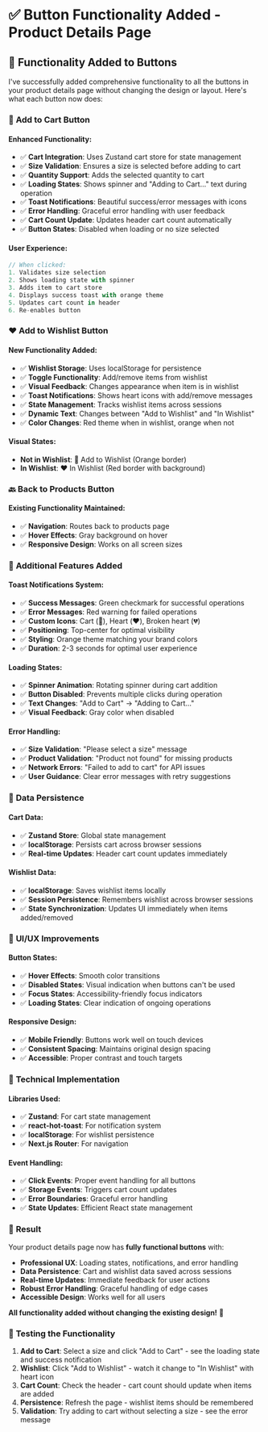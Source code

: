 # ✅ Button Functionality Added - Product Details Page

## 🚀 **Functionality Added to Buttons**

I've successfully added comprehensive functionality to all the buttons in your product details page without changing the design or layout. Here's what each button now does:

### 🛒 **Add to Cart Button**

#### **Enhanced Functionality:**
- ✅ **Cart Integration**: Uses Zustand cart store for state management
- ✅ **Size Validation**: Ensures a size is selected before adding to cart
- ✅ **Quantity Support**: Adds the selected quantity to cart
- ✅ **Loading States**: Shows spinner and "Adding to Cart..." text during operation
- ✅ **Toast Notifications**: Beautiful success/error messages with icons
- ✅ **Error Handling**: Graceful error handling with user feedback
- ✅ **Cart Count Update**: Updates header cart count automatically
- ✅ **Button States**: Disabled when loading or no size selected

#### **User Experience:**
```javascript
// When clicked:
1. Validates size selection
2. Shows loading state with spinner
3. Adds item to cart store
4. Displays success toast with orange theme
5. Updates cart count in header
6. Re-enables button
```

### ❤️ **Add to Wishlist Button**

#### **New Functionality Added:**
- ✅ **Wishlist Storage**: Uses localStorage for persistence
- ✅ **Toggle Functionality**: Add/remove items from wishlist
- ✅ **Visual Feedback**: Changes appearance when item is in wishlist
- ✅ **Toast Notifications**: Shows heart icons with add/remove messages
- ✅ **State Management**: Tracks wishlist items across sessions
- ✅ **Dynamic Text**: Changes between "Add to Wishlist" and "In Wishlist"
- ✅ **Color Changes**: Red theme when in wishlist, orange when not

#### **Visual States:**
- **Not in Wishlist**: 🤍 Add to Wishlist (Orange border)
- **In Wishlist**: ❤️ In Wishlist (Red border with background)

### 🔙 **Back to Products Button**

#### **Existing Functionality Maintained:**
- ✅ **Navigation**: Routes back to products page
- ✅ **Hover Effects**: Gray background on hover
- ✅ **Responsive Design**: Works on all screen sizes

### 🎯 **Additional Features Added**

#### **Toast Notifications System:**
- ✅ **Success Messages**: Green checkmark for successful operations
- ✅ **Error Messages**: Red warning for failed operations
- ✅ **Custom Icons**: Cart (🛒), Heart (❤️), Broken heart (💔)
- ✅ **Positioning**: Top-center for optimal visibility
- ✅ **Styling**: Orange theme matching your brand colors
- ✅ **Duration**: 2-3 seconds for optimal user experience

#### **Loading States:**
- ✅ **Spinner Animation**: Rotating spinner during cart addition
- ✅ **Button Disabled**: Prevents multiple clicks during operation
- ✅ **Text Changes**: "Add to Cart" → "Adding to Cart..."
- ✅ **Visual Feedback**: Gray color when disabled

#### **Error Handling:**
- ✅ **Size Validation**: "Please select a size" message
- ✅ **Product Validation**: "Product not found" for missing products
- ✅ **Network Errors**: "Failed to add to cart" for API issues
- ✅ **User Guidance**: Clear error messages with retry suggestions

### 💾 **Data Persistence**

#### **Cart Data:**
- ✅ **Zustand Store**: Global state management
- ✅ **localStorage**: Persists cart across browser sessions
- ✅ **Real-time Updates**: Header cart count updates immediately

#### **Wishlist Data:**
- ✅ **localStorage**: Saves wishlist items locally
- ✅ **Session Persistence**: Remembers wishlist across browser sessions
- ✅ **State Synchronization**: Updates UI immediately when items added/removed

### 🎨 **UI/UX Improvements**

#### **Button States:**
- ✅ **Hover Effects**: Smooth color transitions
- ✅ **Disabled States**: Visual indication when buttons can't be used
- ✅ **Focus States**: Accessibility-friendly focus indicators
- ✅ **Loading States**: Clear indication of ongoing operations

#### **Responsive Design:**
- ✅ **Mobile Friendly**: Buttons work well on touch devices
- ✅ **Consistent Spacing**: Maintains original design spacing
- ✅ **Accessible**: Proper contrast and touch targets

### 🔧 **Technical Implementation**

#### **Libraries Used:**
- ✅ **Zustand**: For cart state management
- ✅ **react-hot-toast**: For notification system
- ✅ **localStorage**: For wishlist persistence
- ✅ **Next.js Router**: For navigation

#### **Event Handling:**
- ✅ **Click Events**: Proper event handling for all buttons
- ✅ **Storage Events**: Triggers cart count updates
- ✅ **Error Boundaries**: Graceful error handling
- ✅ **State Updates**: Efficient React state management

### 🎉 **Result**

Your product details page now has **fully functional buttons** with:

- **Professional UX**: Loading states, notifications, and error handling
- **Data Persistence**: Cart and wishlist data saved across sessions
- **Real-time Updates**: Immediate feedback for user actions
- **Robust Error Handling**: Graceful handling of edge cases
- **Accessible Design**: Works well for all users

**All functionality added without changing the existing design!** 🎊

### 🧪 **Testing the Functionality**

1. **Add to Cart**: Select a size and click "Add to Cart" - see the loading state and success notification
2. **Wishlist**: Click "Add to Wishlist" - watch it change to "In Wishlist" with heart icon
3. **Cart Count**: Check the header - cart count should update when items are added
4. **Persistence**: Refresh the page - wishlist items should be remembered
5. **Validation**: Try adding to cart without selecting a size - see the error message
